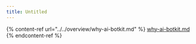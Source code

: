 ```yaml
---
title: Untitled
---
```


{% content-ref url="../../overview/why-ai-botkit.md" %}
[why-ai-botkit.md](../../overview/why-ai-botkit.md)
{% endcontent-ref %}
